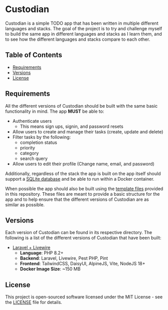 # Custodian

Custodian is a simple TODO app that has been written in multiple different languages and stacks. The goal of the project is to try and challenge myself to build the same app in different languages and stacks as I learn them, and to see how the different languages and stacks compare to each other.

## Table of Contents

- [Requirements](#requirements)
- [Versions](#versions)
- [License](#license)

## Requirements

All the different versions of Custodian should be built with the same basic functionality in mind. The app **MUST** be able to:

- Authenticate users
    - This means sign ups, signin, and password resets
- Allow users to create and manage their tasks (create, update and delete)
- Filter tasks by the following:
    - completion status
    - priority
    - category
    - search query
- Allow users to edit their profile (Change name, email, and password)

Additionally, regardless of the stack the app is built on the app itself should support a [SQLite database](https://www.sqlite.org/) and be able to run within a Docker container.

When possible the app should also be built using the [template files](template) provided in this repository. These files are meant to provide a basic structure for the app and to help ensure that the different versions of Custodian are as similar as possible.

## Versions

Each version of Custodian can be found in its respective directory. The following is a list of the different versions of Custodian that have been built:

- [Laravel + Livewire](laravel-livewire/)
    - **Language**: PHP 8.2+
    - **Backend**: Laravel, Livewire, Pest PHP, Pint
    - **Frontend**: TailwindCSS, DaisyUI, AlpineJS, Vite, NodeJS 18+
    - **Docker Image Size**: ~150 MB
## License

This project is open-sourced software licensed under the MIT License - see the [LICENSE](LICENSE.md) file for details.
